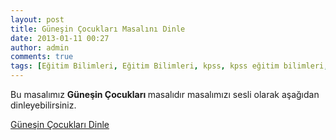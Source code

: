 ```yaml
---
layout: post
title: Güneşin Çocukları Masalını Dinle
date: 2013-01-11 00:27
author: admin
comments: true
tags: [Eğitim Bilimleri, Eğitim Bilimleri, kpss, kpss eğitim bilimleri, Masal Dinle]
---
```

Bu masalımız <strong>Güneşin Çocukları </strong> masalıdır masalımızı sesli olarak aşağıdan dinleyebilirsiniz.
<div>
<p id="audioplayer_1"><a href="http://www.trt.net.tr/medya/ses/2008/11/05/089aa23a-1e3c-4fed-8b86-679b97436606.mp3">Güneşin Çocukları Dinle</a></p>
<script type="text/javascript">// <![CDATA[
AudioPlayer.embed("audioplayer_1", {soundFile: "http://www.trt.net.tr/medya/ses/2008/11/05/089aa23a-1e3c-4fed-8b86-679b97436606.mp3",titles:"Güneşin Çocukları masalını Dinle"});
// ]]></script>

</div>
